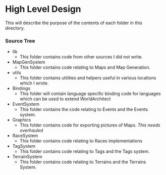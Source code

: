 # High Level Design #
This will describe the purpose of the contents of each folder in this directory.

### Source Tree ###
- lib
	- This folder contains code from other sources I did not write.
- MapGenSystem
	- This folder contains code relating to Maps and Map Generation.
- utils
	- This folder contains utilities and helpers useful in various locations which I wrote.
- Bindings
	- This folder will contain language specific binding code for languages which can be used to extend WorldArchitect
- EventSystem
	- This folder contains the code relating to Events and the Events system.
- Graphics
	- This folder contains code for exporting pictures of Maps. *This needs overhauled*
- RaceSystem
	- This folder contains code relating to Races implementations
- TagSystem
	- This folder contains code relating to Tags and the Tags system.
- TerrainSystem
	- This folder contains code relating to Terrains and the Terrains System.
